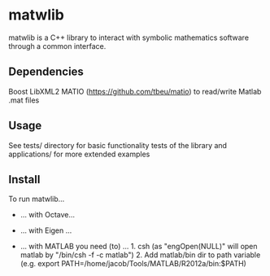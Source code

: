 # matwlib

matwlib is a C++ library to interact with symbolic mathematics software through a common interface.

## Dependencies
   Boost
   LibXML2
   MATIO (https://github.com/tbeu/matio) to read/write Matlab .mat files

## Usage
   See tests/ directory for basic functionality tests of the library and applications/ for more extended examples


## Install
To run matwlib...
* ... with Octave...

* ... with Eigen ...

* ... with MATLAB you need (to) ...
      1. csh (as "engOpen(NULL)" will open matlab by "/bin/csh -f -c matlab")
      2. Add matlab/bin dir to path variable (e.g. export PATH=/home/jacob/Tools/MATLAB/R2012a/bin:$PATH)
